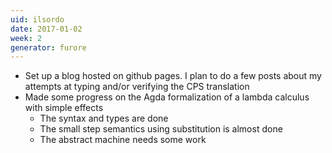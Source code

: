 ```yaml
---
uid: ilsordo
date: 2017-01-02
week: 2
generator: furore
---
```


- Set up a blog hosted on github pages. I plan to do a few posts about my attempts
  at typing and/or verifying the CPS translation
- Made some progress on the Agda formalization of a lambda calculus with simple effects
  - The syntax and types are done
  - The small step semantics using substitution is almost done
  - The abstract machine needs some work

